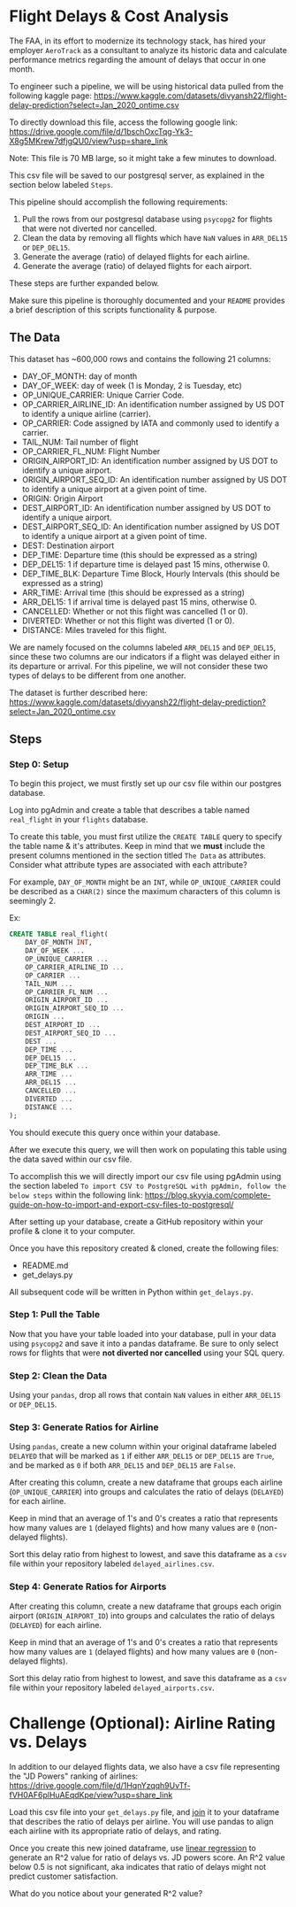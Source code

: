 # Flight Delays & Cost Analysis

The FAA, in its effort to modernize its technology stack, has hired your employer `AeroTrack` as a consultant to analyze its historic data and calculate performance metrics regarding the amount of delays that occur in one month.

To engineer such a pipeline, we will be using historical data pulled from the following kaggle page: https://www.kaggle.com/datasets/divyansh22/flight-delay-prediction?select=Jan_2020_ontime.csv 

To directly download this file, access the following google link: https://drive.google.com/file/d/1bschOxcTqg-Yk3-X8g5MKrew7dfjgQU0/view?usp=share_link 

Note: This file is 70 MB large, so it might take a few minutes to download. 

This csv file will be saved to our postgresql server, as explained in the section below labeled `Steps`. 

This pipeline should accomplish the following requirements: 
1. Pull the rows from our postgresql database using `psycopg2` for flights that were not diverted nor cancelled.
2. Clean the data by removing all flights which have `NaN` values in `ARR_DEL15` or `DEP_DEL15`.
3. Generate the average (ratio) of delayed flights for each airline.
4. Generate the average (ratio) of delayed flights for each airport.

These steps are further expanded below.

Make sure this pipeline is thoroughly documented and your `README` provides a brief description of this scripts functionality & purpose.

## The Data

This dataset has ~600,000 rows and contains the following 21 columns:
* DAY_OF_MONTH: day of month
* DAY_OF_WEEK: day of week (1 is Monday, 2 is Tuesday, etc)
* OP_UNIQUE_CARRIER: Unique Carrier Code. 
* OP_CARRIER_AIRLINE_ID: An identification number assigned by US DOT to identify a unique airline (carrier).
* OP_CARRIER: Code assigned by IATA and commonly used to identify a carrier.
* TAIL_NUM: Tail number of flight
* OP_CARRIER_FL_NUM: Flight Number
* ORIGIN_AIRPORT_ID: An identification number assigned by US DOT to identify a unique airport.
* ORIGIN_AIRPORT_SEQ_ID: An identification number assigned by US DOT to identify a unique airport at a given point of time.
* ORIGIN: Origin Airport
* DEST_AIRPORT_ID: An identification number assigned by US DOT to identify a unique airport.
* DEST_AIRPORT_SEQ_ID: An identification number assigned by US DOT to identify a unique airport at a given point of time.
* DEST: Destination airport
* DEP_TIME: Departure time (this should be expressed as a string)
* DEP_DEL15: 1 if departure time is delayed past 15 mins, otherwise 0.
* DEP_TIME_BLK: Departure Time Block, Hourly Intervals (this should be expressed as a string)
* ARR_TIME: Arrival time (this should be expressed as a string)
* ARR_DEL15: 1 if arrival time is delayed past 15 mins, otherwise 0.
* CANCELLED: Whether or not this flight was cancelled (1 or 0).
* DIVERTED: Whether or not this flight was diverted (1 or 0).
* DISTANCE: Miles traveled for this flight.

We are namely focused on the columns labeled `ARR_DEL15` and `DEP_DEL15`, since these two columns are our indicators if a flight was delayed either in its departure or arrival. For this pipeline, we will not consider these two types of delays to be different from one another.

The dataset is further described here: https://www.kaggle.com/datasets/divyansh22/flight-delay-prediction?select=Jan_2020_ontime.csv 

## Steps

### Step 0: Setup

To begin this project, we must firstly set up our csv file within our postgres database.

Log into pgAdmin and create a table that describes a table named `real_flight` in your `flights` database.

To create this table, you must first utilize the `CREATE TABLE` query to specify the table name & it's attributes. Keep in mind that we **must** include the present columns mentioned in the section titled `The Data` as attributes. Consider what attribute types are associated with each attribute?

For example, `DAY_OF_MONTH` might be an `INT`, while `OP_UNIQUE_CARRIER` could be described as a `CHAR(2)` since the maximum characters of this column is seemingly 2. 

Ex:
```sql
CREATE TABLE real_flight(
    DAY_OF_MONTH INT,
    DAY_OF_WEEK ...
    OP_UNIQUE_CARRIER ...
    OP_CARRIER_AIRLINE_ID ...
	OP_CARRIER ...
	TAIL_NUM ...
	OP_CARRIER_FL_NUM ...
	ORIGIN_AIRPORT_ID ...
	ORIGIN_AIRPORT_SEQ_ID ...
	ORIGIN ...
	DEST_AIRPORT_ID ...
	DEST_AIRPORT_SEQ_ID ...
	DEST ...
	DEP_TIME ...
	DEP_DEL15 ...
	DEP_TIME_BLK ...
	ARR_TIME ...
	ARR_DEL15 ...
	CANCELLED ...
	DIVERTED ...
	DISTANCE ...
);
```

You should execute this query once within your database.

After we execute this query, we will then work on populating this table using the data saved within our csv file.

To accomplish this we will directly import our csv file using pgAdmin using the section labeled `To import CSV to PostgreSQL with pgAdmin, follow the below steps` within the following link: https://blog.skyvia.com/complete-guide-on-how-to-import-and-export-csv-files-to-postgresql/ 

After setting up your database, create a GitHub repository within your profile & clone it to your computer.

Once you have this repository created & cloned, create the following files:
* README.md
* get_delays.py

All subsequent code will be written in Python within `get_delays.py`.

### Step 1: Pull the Table

Now that you have your table loaded into your database, pull in your data using `psycopg2` and save it into a pandas dataframe. Be sure to only select rows for flights that were **not diverted nor cancelled** using your SQL query.

### Step 2: Clean the Data

Using your `pandas`, drop all rows that contain `NaN` values in either `ARR_DEL15` or `DEP_DEL15`. 

### Step 3: Generate Ratios for Airline

Using `pandas`, create a new column within your original dataframe labeled `DELAYED` that will be marked as `1` if either `ARR_DEL15` or `DEP_DEL15` are `True`, and be marked as `0` if both `ARR_DEL15` and `DEP_DEL15` are `False`.

After creating this column, create a new dataframe that groups each airline (`OP_UNIQUE_CARRIER`) into groups and calculates the ratio of delays (`DELAYED`) for each airline.

Keep in mind that an average of 1's and 0's creates a ratio that represents how many values are `1` (delayed flights) and how many values are `0` (non-delayed flights).

Sort this delay ratio from highest to lowest, and save this dataframe as a `csv` file within your repository labeled `delayed_airlines.csv`.

### Step 4: Generate Ratios for Airports

After creating this column, create a new dataframe that groups each origin airport (`ORIGIN_AIRPORT_ID`) into groups and calculates the ratio of delays (`DELAYED`) for each airline.

Keep in mind that an average of 1's and 0's creates a ratio that represents how many values are `1` (delayed flights) and how many values are `0` (non-delayed flights).

Sort this delay ratio from highest to lowest, and save this dataframe as a `csv` file within your repository labeled `delayed_airports.csv`.

# Challenge (Optional): Airline Rating vs. Delays

In addition to our delayed flights data, we also have a csv file representing the "JD Powers" ranking of airlines:  https://drive.google.com/file/d/1HqnYzqqh9UvTf-fVH0AF6plHuAEqdKpe/view?usp=share_link 

Load this csv file into your `get_delays.py` file, and [join](https://pandas.pydata.org/docs/user_guide/merging.html#database-style-dataframe-or-named-series-joining-merging) it to your dataframe that describes the ratio of delays per airline. You will use pandas to align each airline with its appropriate ratio of delays, and rating.

Once you create this new joined dataframe, use [linear regression](https://pandas.pydata.org/docs/user_guide/merging.html#database-style-dataframe-or-named-series-joining-merging) to generate an R^2 value for ratio of delays vs. JD powers score. An R^2 value below 0.5 is not significant, aka indicates that ratio of delays might not predict customer satisfaction.

What do you notice about your generated R^2 value? 



